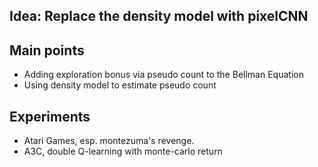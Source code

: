 ## Idea: Replace the density model with pixelCNN 

## Main points
* Adding exploration bonus via pseudo count to the Bellman Equation 
* Using density model to estimate pseudo count 


## Experiments
* Atari Games, esp. montezuma's revenge.
* A3C, double Q-learning with monte-carlo return
